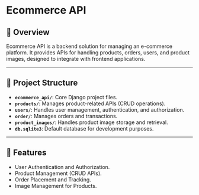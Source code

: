 # Ecommerce API

## 📖 Overview
Ecommerce API is a backend solution for managing an e-commerce platform. It provides APIs for handling products, orders, users, and product images, designed to integrate with frontend applications.

---

## 📂 Project Structure
- **`ecommerce_api/`**: Core Django project files.
- **`products/`**: Manages product-related APIs (CRUD operations).
- **`users/`**: Handles user management, authentication, and authorization.
- **`order/`**: Manages orders and transactions.
- **`product_images/`**: Handles product image storage and retrieval.
- **`db.sqlite3`**: Default database for development purposes.

---

## 🚀 Features
- User Authentication and Authorization.
- Product Management (CRUD APIs).
- Order Placement and Tracking.
- Image Management for Products.
